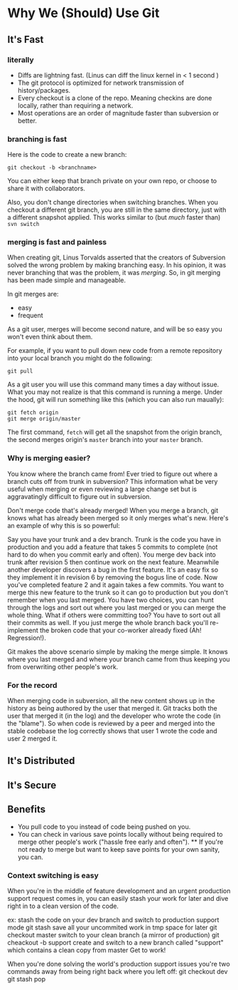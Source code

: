 Why We (Should) Use Git
=======================

It's Fast
---------
### literally ###
* Diffs are lightning fast. (Linus can diff the linux kernel in < 1 second )
* The git protocol is optimized for network transmission of history/packages.
* Every checkout is a clone of the repo.  Meaning checkins are done locally, rather than requiring a network.
* Most operations are an order of magnitude faster than subversion or better.

### branching is fast ###
Here is the code to create a new branch:

    git checkout -b <branchname>
  

You can either keep that branch private on your own repo, or choose to share it with collaborators.

Also, you don't change directories when switching branches. When you checkout a different git branch, you are still in the same directory, just with a different snapshot applied.  This works similar to (but _much_ faster than) `svn switch`

### merging is fast and painless ###

When creating git, Linus Torvalds asserted that the creators of Subversion solved the wrong problem by making branching easy.  In his opinion, it was never branching that was the problem, it was _merging_.  So, in git merging has been made simple and manageable.

In git merges are:

* easy
* frequent

As a git user, merges will become second nature, and will be so easy you won't even think about them.

For example, if you want to pull down new code from a remote repository into your local branch you might do the following:

    git pull

As a git user you will use this command many times a day without issue.  What you may not realize is that this command is running a merge. Under the hood, git will run something like this (which you can also run maually):

    git fetch origin
    git merge origin/master

The first command, `fetch` will get all the snapshot from the origin branch, the second merges origin's `master` branch into your `master` branch.

### Why is merging easier? ###

You know where the branch came from!  Ever tried to figure out where a branch cuts off from trunk in subversion?  This information what be very useful when merging or even reviewing a large change set but is aggravatingly difficult to figure out in subversion.

Don't merge code that's already merged!  When you merge a branch, git knows what has already been merged so it only merges what's new.  Here's an example of why this is so powerful:

  Say you have your trunk and a dev branch.  Trunk is the code you have in production and you add a feature that takes 5 commits to complete (not hard to do when you commit early and often).  You merge dev back into trunk after revision 5 then continue work on the next feature.  Meanwhile another developer discovers a bug in the first feature.  It's an easy fix so they implement it in revision 6 by removing the bogus line of code.  Now you've completed feature 2 and it again takes a few commits.  You want to merge this new feature to the trunk so it can go to production but you don't remember when you last merged.  You have two choices, you can hunt through the logs and sort out where you last merged or you can merge the whole thing.  What if others were committing too?  You have to sort out all their commits as well.  If you just merge the whole branch back you'll re-implement the broken code that your co-worker already fixed (Ah! Regression!).

Git makes the above scenario simple by making the merge simple.  It knows where you last merged and where your branch came from thus keeping you from overwriting other people's work.

### For the record ###

When merging code in subversion, all the new content shows up in the history as being authored by the user that merged it.  Git tracks both the user that merged it (in the log) and the developer who wrote the code (in the "blame").  So when code is reviewed by a peer and merged into the stable codebase the log correctly shows that user 1 wrote the code and user 2 merged it.


It's Distributed
----------------


It's Secure
-----------


Benefits
--------

* You pull code to you instead of code being pushed on you.
* You can check in various save points locally without being required to merge other people's work ("hassle free early and often").
** If you're not ready to merge but want to keep save points for your own sanity, you can.

### Context switching is easy ###

When you're in the middle of feature development and an urgent production support request comes in, you can easily stash your work for later and dive right in to a clean version of the code.

  ex: stash the code on your dev branch and switch to production support mode
      git stash
        save all your uncommited work in tmp space for later
      git checkout master
        switch to your clean branch (a mirror of production)
      git cheackout -b support
        create and switch to a new branch called "support" which contains a clean copy from master
      Get to work!
      
When you're done solving the world's production support issues you're two commands away from being right back where you left off:
      git checkout dev
      git stash pop
